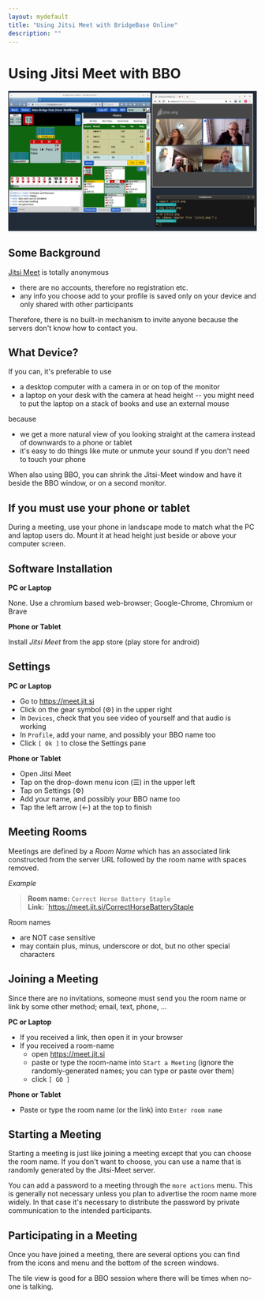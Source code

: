 ```yaml
---
layout: mydefault
title: "Using Jitsi Meet with BridgeBase Online"
description: ""
---
```


# Using Jitsi Meet with BBO

![BBO and Jitsi Meet](./bbo-and-jitsi.png)

<!-- {: .center-image } -->

## Some Background

 [Jitsi Meet](https://jitsi.org/jitsi-meet) is totally anonymous
  * there are no accounts, therefore no registration etc.
  * any info you choose add to your profile is saved only on your
    device and only shared with other participants
	
Therefore, there is no built-in mechanism to invite anyone because the
servers don't know how to contact you.

## What Device?

If you can, it's preferable to use
  * a desktop computer with a camera in or on top of the monitor
  * a laptop on your desk with the camera at head height -- you might
    need to put the laptop on a stack of books and use an external
    mouse

because

  * we get a more natural view of you looking straight at the camera
    instead of downwards to a phone or tablet
  * it's easy to do things like mute or unmute your sound if you don't
    need to touch your phone

When also using BBO, you can shrink the Jitsi-Meet window and have it
beside the BBO window, or on a second monitor.

## If you must use your phone or tablet

During a meeting, use your phone in landscape mode to match what the
PC and laptop users do. Mount it at head height just beside or above
your computer screen.

## Software Installation

**PC or Laptop**

None. Use a chromium based web-browser; Google-Chrome, Chromium or Brave

**Phone or Tablet**

Install *Jitsi Meet* from the app store (play store for android)

## Settings

**PC or Laptop**

  * Go to <https://meet.jit.si>
  * Click on the gear symbol (⚙) in the upper right
  * In `Devices`, check that you see video of yourself and that
    audio is working
  * In `Profile`, add your name, and possibly your BBO name too
  * Click `[ Ok ]` to close the Settings pane

**Phone or Tablet**

  * Open Jitsi Meet
  * Tap on the drop-down menu icon (☰) in the upper left
  * Tap on Settings (⚙)
  * Add your name, and possibly your BBO name too
  * Tap the left arrow (←) at the top to finish

## Meeting Rooms

Meetings are defined by a *Room Name* which has an associated link
constructed from the server URL followed by the room name with spaces
removed.

_Example_
> **Room name:** `Correct Horse Battery Staple`  
> **Link:** `https://meet.jit.si/CorrectHorseBatteryStaple

Room names

  * are NOT case sensitive
  * may contain plus, minus, underscore or dot, but no other
    special characters

## Joining a Meeting

Since there are no invitations, someone must send you the room name or
link by some other method; email, text, phone, ...

**PC or Laptop**

  * If you received a link, then open it in your browser
  * If you received a room-name
    - open <https://meet.jit.si>
    - paste or type the room-name into `Start a Meeting` (ignore the
	  randomly-generated names; you can type or paste over them)
	- click `[ GO ]`
	
**Phone or Tablet**

  * Paste or type the room name (or the link) into `Enter room name`

## Starting a Meeting

Starting a meeting is just like joining a meeting except that you can
choose the room name.  If you don't want to choose, you can use a name
that is randomly generated by the Jitsi-Meet server.

You can add a password to a meeting through the `more actions` menu.
This is generally not necessary unless you plan to advertise the room
name more widely.  In that case it's necessary to distribute the
password by private communication to the intended participants.

## Participating in a Meeting

Once you have joined a meeting, there are several options you can find
from the icons and menu and the bottom of the screen windows.

The tile view is good for a BBO session where there will be times when
no-one is talking.
